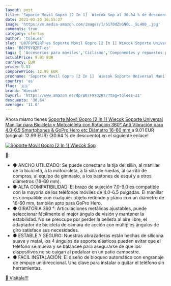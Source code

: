```yaml
---
layout: post
title: 'Soporte Movil Gopro [2 In 1]  Wiecok Sop al 30.64 % de descuento'
date: 2021-03-20 16:55:27
image: 'https://m.media-amazon.com/images/I/5170dZbGNGL._SL400_.jpg'
comments: true
category: ofertas
author: 'tole.es'
slug: 'B07F9YQ2RT-es Soporte Movil Gopro [2 In 1] Wiecok Soporte Universal...'
sku: 'B07F9YQ2RT-es'
tags: [ 'Accesorios para móviles','Ciclismo','Componentes y repuestos para bicicletas','Comunicación móvil y accesorios','Deportes y aire libre','Electrónica','Piezas de freno para bicicletas','Soportes para móviles','Soportes y adaptadores para bicicletas','bicicleta','wiecok', ]
actualPrice: 9.01 EUR
currency: EUR
price: 9.01
comparePrice: 12.99 EUR
prodname: 'Soporte Movil Gopro [2 In 1]  Wiecok Soporte Universal Manillar para Bicicleta y Motocicleta con Rotación 360°  Anti Vibración para 4.0-6.5 Smartphones & GoPro Hero  etc  Diámetro 16-60 mm '
country: 'es'
flag: '🇪🇸'
brand: 'Wiecok'
buyurl: 'https://www.amazon.es/dp/B07F9YQ2RT/?tag=tolees-21'
descuento: '30.64'
average: '11.0'
---
```


Ahora mismo tienes [Soporte Movil Gopro [2 In 1]  Wiecok Soporte Universal Manillar para Bicicleta y Motocicleta con Rotación 360°  Anti Vibración para 4.0-6.5 Smartphones & GoPro Hero  etc  Diámetro 16-60 mm ](https://www.amazon.es/dp/B07F9YQ2RT/?tag=tolees-21) a 9.01 EUR (original: 12.99 EUR) (30.64 %  de descuento) en el siguiente enlace!

[![Soporte Movil Gopro [2 In 1]  Wiecok Sop](https://m.media-amazon.com/images/I/5170dZbGNGL._SL400_.jpg)](https://www.amazon.es/dp/B07F9YQ2RT/?tag=tolees-21)

🔎:

- ● ANCHO UTILIZADO: Se puede conectar a la tija del sillín, al manillar de la bicicleta, a la motocicleta, a la silla de ruedas, al carrito de compras, al equipo de gimnasio, a los bastones de esquí y a otros diámetros (16-60 mm).
- ● ALTA COMPATIBILIDAD: El brazo de sujeción 7.0-9.0 es compatible con la mayoría de los teléfonos móviles de 4.0-6.5 pulgadas. El manillar es compatible con cualquier objeto redondo y plano con un diámetro de 16-60 mm, también apto para GoPro Hero.
- ● GIRATORIA 360 °: Articulaciones metálicas ajustables, puede seleccionar fácilmente el mejor ángulo de visión y mantener la estabilidad. No se preocupe por perder la belleza al aire libre, el adaptador de bicicleta de cámara de acción con múltiples ángulos de giro satisface sus necesidades.
- ● ESTABLE Y SEGURO: Nuestras abrazaderas están hechas de silicona suave y metal, los 4 ángulos de soporte elásticos pueden evitar que el teléfono se mueva y se balancee para asegurarse de que los dispositivos no se caigan al pedalear en un patio campestre.
- ● FÁCIL INSTALACIÓN: El diseño de bloqueo automático con engranaje de empuje unidireccional. Una clave para instalar o quitar el teléfono sin herramientas.

[🛒 Visítala!!!](https://www.amazon.es/dp/B07F9YQ2RT/?tag=tolees-21)

